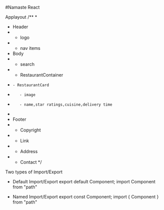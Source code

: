 #Namaste React


Applayout
/**
 * 
 * Header
 *  - logo
 *  - nav  items
 * Body
 *  - search
 *  - RestaurantContainer
 *     - RestaurantCard
 *        - image
 *        - name,star ratings,cuisine,delivery time
 * 
 * Footer
 *  - Copyright
 *  - Link
 *  - Address
 *  - Contact
 */

 Two types of Import/Export
 - Default Import/Export
 export default Component;
 import Component from "path" 

 - Named Import/Export
 export const Component;
 import { Component } from "path"

 